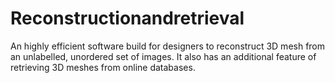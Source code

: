 # Reconstructionandretrieval
An highly efficient software build for designers to reconstruct 3D mesh from an unlabelled, unordered set of images. It also has an additional feature of retrieving 3D meshes from online databases.
